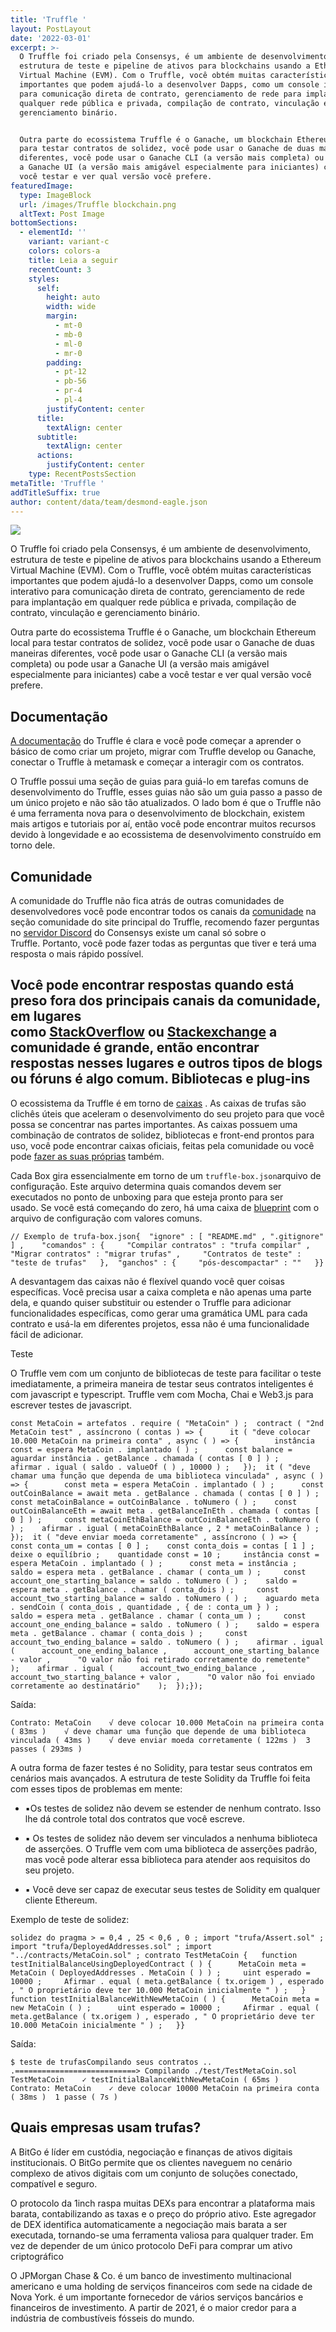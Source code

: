 ```yaml
---
title: 'Truffle '
layout: PostLayout
date: '2022-03-01'
excerpt: >-
  O Truffle foi criado pela Consensys, é um ambiente de desenvolvimento,
  estrutura de teste e pipeline de ativos para blockchains usando a Ethereum
  Virtual Machine (EVM). Com o Truffle, você obtém muitas características
  importantes que podem ajudá-lo a desenvolver Dapps, como um console interativo
  para comunicação direta de contrato, gerenciamento de rede para implantação em
  qualquer rede pública e privada, compilação de contrato, vinculação e
  gerenciamento binário.


  Outra parte do ecossistema Truffle é o Ganache, um blockchain Ethereum local
  para testar contratos de solidez, você pode usar o Ganache de duas maneiras
  diferentes, você pode usar o Ganache CLI (a versão mais completa) ou pode usar
  a Ganache UI (a versão mais amigável especialmente para iniciantes) cabe a
  você testar e ver qual versão você prefere.
featuredImage:
  type: ImageBlock
  url: /images/Truffle blockchain.png
  altText: Post Image
bottomSections:
  - elementId: ''
    variant: variant-c
    colors: colors-a
    title: Leia a seguir
    recentCount: 3
    styles:
      self:
        height: auto
        width: wide
        margin:
          - mt-0
          - mb-0
          - ml-0
          - mr-0
        padding:
          - pt-12
          - pb-56
          - pr-4
          - pl-4
        justifyContent: center
      title:
        textAlign: center
      subtitle:
        textAlign: center
      actions:
        justifyContent: center
    type: RecentPostsSection
metaTitle: 'Truffle '
addTitleSuffix: true
author: content/data/team/desmond-eagle.json
---
```

![](https://theblockchainguy.dev/static/truffle-64c064bbfcca8e0234856716ed189dca.png)

O Truffle foi criado pela Consensys, é um ambiente de desenvolvimento, estrutura de teste e pipeline de ativos para blockchains usando a Ethereum Virtual Machine (EVM). Com o Truffle, você obtém muitas características importantes que podem ajudá-lo a desenvolver Dapps, como um console interativo para comunicação direta de contrato, gerenciamento de rede para implantação em qualquer rede pública e privada, compilação de contrato, vinculação e gerenciamento binário.

Outra parte do ecossistema Truffle é o Ganache, um blockchain Ethereum local para testar contratos de solidez, você pode usar o Ganache de duas maneiras diferentes, você pode usar o Ganache CLI (a versão mais completa) ou pode usar a Ganache UI (a versão mais amigável especialmente para iniciantes) cabe a você testar e ver qual versão você prefere.

## Documentação

[A documentação](https://www.trufflesuite.com/docs/truffle/overview) do Truffle é clara e você pode começar a aprender o básico de como criar um projeto, migrar com Truffle develop ou Ganache, conectar o Truffle à metamask e começar a interagir com os contratos.

O Truffle possui uma seção de guias para guiá-lo em tarefas comuns de desenvolvimento do Truffle, esses guias não são um guia passo a passo de um único projeto e não são tão atualizados. O lado bom é que o Truffle não é uma ferramenta nova para o desenvolvimento de blockchain, existem mais artigos e tutoriais por aí, então você pode encontrar muitos recursos devido à longevidade e ao ecossistema de desenvolvimento construído em torno dele.

## Comunidade

A comunidade do Truffle não fica atrás de outras comunidades de desenvolvedores você pode encontrar todos os canais da [comunidade](https://www.trufflesuite.com/community) na seção comunidade do site principal do Truffle, recomendo fazer perguntas no [servidor Discord](https://discord.com/invite/bZwrf3x4Vs) do Consensys existe um canal só sobre o Truffle. Portanto, você pode fazer todas as perguntas que tiver e terá uma resposta o mais rápido possível.

## Você pode encontrar respostas quando está preso fora dos principais canais da comunidade, em lugares como [StackOverflow](https://stackoverflow.com/search?q=truffle) ou [Stackexchange](https://stackexchange.com/search?q=truffle) a comunidade é grande, então encontrar respostas nesses lugares e outros tipos de blogs ou fóruns é algo comum.&#xA;&#xA;Bibliotecas e plug-ins

O ecossistema da Truffle é em torno de [caixas](https://www.trufflesuite.com/boxes) . As caixas de trufas são clichês úteis que aceleram o desenvolvimento do seu projeto para que você possa se concentrar nas partes importantes. As caixas possuem uma combinação de contratos de solidez, bibliotecas e front-end prontos para uso, você pode encontrar caixas oficiais, feitas pela comunidade ou você pode [fazer as suas próprias](https://www.trufflesuite.com/docs/truffle/advanced/creating-a-truffle-box) também.

Cada Box gira essencialmente em torno de um `truffle-box.json`arquivo de configuração. Este arquivo determina quais comandos devem ser executados no ponto de unboxing para que esteja pronto para ser usado. Se você está começando do zero, há uma caixa de [blueprint](https://www.trufflesuite.com/boxes/blueprint) com o arquivo de configuração com valores comuns.

```
// Exemplo de trufa-box.json{  "ignore" : [ "README.md" , ".gitignore" ] ,    "comandos" : {     "Compilar contratos" : "trufa compilar" ,     "Migrar contratos" : "migrar trufas" ,     "Contratos de teste" : "teste de trufas"   },  "ganchos" : {     "pós-descompactar" : ""   }}
```

A desvantagem das caixas não é flexível quando você quer coisas específicas. Você precisa usar a caixa completa e não apenas uma parte dela, e quando quiser substituir ou estender o Truffle para adicionar funcionalidades específicas, como gerar uma gramática UML para cada contrato e usá-la em diferentes projetos, essa não é uma funcionalidade fácil de adicionar.

Teste

O Truffle vem com um conjunto de bibliotecas de teste para facilitar o teste imediatamente, a primeira maneira de testar seus contratos inteligentes é com javascript e typescript. Truffle vem com Mocha, Chai e Web3.js para escrever testes de javascript.

```
const MetaCoin = artefatos . require ( "MetaCoin" ) ;  contract ( "2nd MetaCoin test" , assíncrono ( contas ) => {      it ( "deve colocar 10.000 MetaCoin na primeira conta" , async ( ) => {        instância const = espera MetaCoin . implantado ( ) ;      const balance = aguardar instância . getBalance . chamada ( contas [ 0 ] ) ;     afirmar . igual ( saldo . valueOf ( ) , 10000 ) ;   });  it ( "deve chamar uma função que dependa de uma biblioteca vinculada" , async ( ) => {        const meta = espera MetaCoin . implantado ( ) ;      const outCoinBalance = await meta . getBalance . chamada ( contas [ 0 ] ) ;     const metaCoinBalance = outCoinBalance . toNumero ( ) ;    const outCoinBalanceEth = await meta . getBalanceInEth . chamada ( contas [ 0 ] ) ;     const metaCoinEthBalance = outCoinBalanceEth . toNumero ( ) ;    afirmar . igual ( metaCoinEthBalance , 2 * metaCoinBalance ) ;    });  it ( "deve enviar moeda corretamente" , assíncrono ( ) => {        const conta_um = contas [ 0 ] ;    const conta_dois = contas [ 1 ] ;    deixe o equilíbrio ;    quantidade const = 10 ;     instância const = espera MetaCoin . implantado ( ) ;      const meta = instância ;    saldo = espera meta . getBalance . chamar ( conta_um ) ;     const account_one_starting_balance = saldo . toNumero ( ) ;    saldo = espera meta . getBalance . chamar ( conta_dois ) ;     const account_two_starting_balance = saldo . toNumero ( ) ;    aguardo meta . sendCoin ( conta_dois , quantidade , { de : conta_um } ) ;      saldo = espera meta . getBalance . chamar ( conta_um ) ;     const account_one_ending_balance = saldo . toNumero ( ) ;    saldo = espera meta . getBalance . chamar ( conta_dois ) ;     const account_two_ending_balance = saldo . toNumero ( ) ;    afirmar . igual (      account_one_ending_balance ,      account_one_starting_balance - valor ,      "O valor não foi retirado corretamente do remetente"    );    afirmar . igual (      account_two_ending_balance ,      account_two_starting_balance + valor ,      "O valor não foi enviado corretamente ao destinatário"    );  });});
```

Saída:

```
Contrato: MetaCoin    √ deve colocar 10.000 MetaCoin na primeira conta ( 83ms )    √ deve chamar uma função que depende de uma biblioteca vinculada ( 43ms )    √ deve enviar moeda corretamente ( 122ms )  3 passes ( 293ms )
```

A outra forma de fazer testes é no Solidity, para testar seus contratos em cenários mais avançados. A estrutura de teste Solidity da Truffle foi feita com esses tipos de problemas em mente:

*   ▪︎Os testes de solidez não devem se estender de nenhum contrato. Isso lhe dá controle total dos contratos que você escreve.

*   ▪︎ Os testes de solidez não devem ser vinculados a nenhuma biblioteca de asserções. O Truffle vem com uma biblioteca de asserções padrão, mas você pode alterar essa biblioteca para atender aos requisitos do seu projeto.

*   ▪︎ Você deve ser capaz de executar seus testes de Solidity em qualquer cliente Ethereum.

Exemplo de teste de solidez:

```
solidez do pragma > = 0,4 , 25 < 0,6 , 0 ; import "trufa/Assert.sol" ; import "trufa/DeployedAddresses.sol" ; import "../contracts/MetaCoin.sol" ; contrato TestMetaCoin {   function testInitialBalanceUsingDeployedContract ( ) {      MetaCoin meta = MetaCoin ( DeployedAddresses . MetaCoin ( ) ) ;     uint esperado = 10000 ;     Afirmar . equal ( meta.getBalance ( tx.origem ) , esperado , " O proprietário deve ter 10.000 MetaCoin inicialmente " ) ;   }  function testInitialBalanceWithNewMetaCoin ( ) {      MetaCoin meta = new MetaCoin ( ) ;      uint esperado = 10000 ;     Afirmar . equal ( meta.getBalance ( tx.origem ) , esperado , " O proprietário deve ter 10.000 MetaCoin inicialmente " ) ;   }}
```

Saída:

```
$ teste de trufasCompilando seus contratos .. .===========================> Compilando ./test/TestMetaCoin.sol  TestMetaCoin    ✓ testInitialBalanceWithNewMetaCoin ( 65ms )  Contrato: MetaCoin    ✓ deve colocar 10000 MetaCoin na primeira conta ( 38ms )  1 passe ( 7s )
```



## **Quais empresas usam trufas?**

A BitGo é líder em custódia, negociação e finanças de ativos digitais institucionais. O BitGo permite que os clientes naveguem no cenário complexo de ativos digitais com um conjunto de soluções conectado, compatível e seguro.

O protocolo da 1inch raspa muitas DEXs para encontrar a plataforma mais barata, contabilizando as taxas e o preço do próprio ativo. Este agregador de DEX identifica automaticamente a negociação mais barata a ser executada, tornando-se uma ferramenta valiosa para qualquer trader. Em vez de depender de um único protocolo DeFi para comprar um ativo criptográfico

O JPMorgan Chase & Co. é um banco de investimento multinacional americano e uma holding de serviços financeiros com sede na cidade de Nova York. é um importante fornecedor de vários serviços bancários e financeiros de investimento. A partir de 2021, é o maior credor para a indústria de combustíveis fósseis do mundo.
